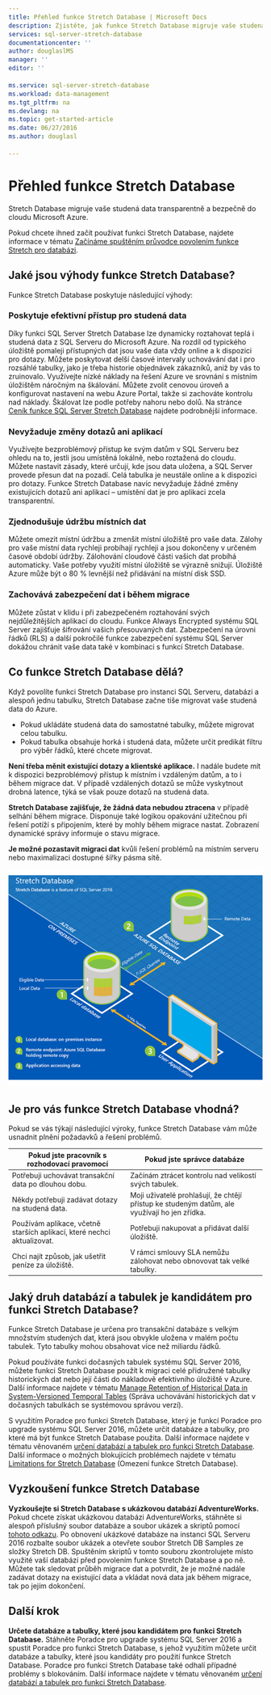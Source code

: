 ```yaml
---
title: Přehled funkce Stretch Database | Microsoft Docs
description: Zjistěte, jak funkce Stretch Database migruje vaše studená data transparentně a bezpečně do cloudu Microsoft Azure.
services: sql-server-stretch-database
documentationcenter: ''
author: douglaslMS
manager: ''
editor: ''

ms.service: sql-server-stretch-database
ms.workload: data-management
ms.tgt_pltfrm: na
ms.devlang: na
ms.topic: get-started-article
ms.date: 06/27/2016
ms.author: douglasl

---
```

# Přehled funkce Stretch Database
Stretch Database migruje vaše studená data transparentně a bezpečně do cloudu Microsoft Azure.

Pokud chcete ihned začít používat funkci Stretch Database, najdete informace v tématu [Začínáme spuštěním průvodce povolením funkce Stretch pro databázi](sql-server-stretch-database-wizard.md).

## Jaké jsou výhody funkce Stretch Database?
Funkce Stretch Database poskytuje následující výhody:

### Poskytuje efektivní přístup pro studená data
Díky funkci SQL Server Stretch Database lze dynamicky roztahovat teplá i studená data z SQL Serveru do Microsoft Azure. Na rozdíl od typického úložiště pomaleji přístupných dat jsou vaše data vždy online a k dispozici pro dotazy. Můžete poskytovat delší časové intervaly uchovávání dat i pro rozsáhlé tabulky, jako je třeba historie objednávek zákazníků, aniž by vás to zruinovalo. Využívejte nízké náklady na řešení Azure ve srovnání s místním úložištěm náročným na škálování. Můžete zvolit cenovou úroveň a konfigurovat nastavení na webu Azure Portal, takže si zachováte kontrolu nad náklady. Škálovat lze podle potřeby nahoru nebo dolů. Na stránce [Ceník funkce SQL Server Stretch Database](https://azure.microsoft.com/pricing/details/sql-server-stretch-database/) najdete podrobnější informace.

### Nevyžaduje změny dotazů ani aplikací
Využívejte bezproblémový přístup ke svým datům v SQL Serveru bez ohledu na to, jestli jsou umístěná lokálně, nebo roztažená do cloudu.  Můžete nastavit zásady, které určují, kde jsou data uložena, a SQL Server provede přesun dat na pozadí. Celá tabulka je neustále online a k dispozici pro dotazy. Funkce Stretch Database navíc nevyžaduje žádné změny existujících dotazů ani aplikací – umístění dat je pro aplikaci zcela transparentní.

### Zjednodušuje údržbu místních dat
Můžete omezit místní údržbu a zmenšit místní úložiště pro vaše data. Zálohy pro vaše místní data rychleji probíhají rychleji a jsou dokončeny v určeném časové období údržby. Zálohování cloudové části vašich dat probíhá automaticky. Vaše potřeby využití místní úložiště se výrazně snižují. Úložiště Azure může být o 80 % levnější než přidávání na místní disk SSD.

### Zachovává zabezpečení dat i během migrace
Můžete zůstat v klidu i při zabezpečeném roztahování svých nejdůležitějších aplikací do cloudu. Funkce Always Encrypted systému SQL Server zajišťuje šifrování vašich přesouvaných dat. Zabezpečení na úrovni řádků (RLS) a další pokročilé funkce zabezpečení systému SQL Server dokážou chránit vaše data také v kombinaci s funkcí Stretch Database.

## Co funkce Stretch Database dělá?
Když povolíte funkci Stretch Database pro instanci SQL Serveru, databázi a alespoň jednu tabulku, Stretch Database začne tiše migrovat vaše studená data do Azure.

* Pokud ukládáte studená data do samostatné tabulky, můžete migrovat celou tabulku.
* Pokud tabulka obsahuje horká i studená data, můžete určit predikát filtru pro výběr řádků, které chcete migrovat.

**Není třeba měnit existující dotazy a klientské aplikace.** I nadále budete mít k dispozici bezproblémový přístup k místním i vzdáleným datům, a to i během migrace dat. V případě vzdálených dotazů se může vyskytnout drobná latence, týká se však pouze dotazů na studená data.

**Stretch Database zajišťuje, že žádná data nebudou ztracena** v případě selhání během migrace. Disponuje také logikou opakování užitečnou při řešení potíží s připojením, které by mohly během migrace nastat. Zobrazení dynamické správy informuje o stavu migrace.

**Je možné pozastavit migraci dat** kvůli řešení problémů na místním serveru nebo maximalizaci dostupné šířky pásma sítě.

![Přehled funkce Stretch Database][StretchOverviewImage1]

## Je pro vás funkce Stretch Database vhodná?
Pokud se vás týkají následující výroky, funkce Stretch Database vám může usnadnit plnění požadavků a řešení problémů.

| Pokud jste pracovník s rozhodovací pravomocí | Pokud jste správce databáze |
| --- | --- |
| Potřebuji uchovávat transakční data po dlouhou dobu. |Začínám ztrácet kontrolu nad velikostí svých tabulek. |
| Někdy potřebuji zadávat dotazy na studená data. |Moji uživatelé prohlašují, že chtějí přístup ke studeným datům, ale využívají ho jen zřídka. |
| Používám aplikace, včetně starších aplikací, které nechci aktualizovat. |Potřebuji nakupovat a přidávat další úložiště. |
| Chci najít způsob, jak ušetřit peníze za úložiště. |V rámci smlouvy SLA nemůžu zálohovat nebo obnovovat tak velké tabulky. |

## Jaký druh databází a tabulek je kandidátem pro funkci Stretch Database?
Funkce Stretch Database je určena pro transakční databáze s velkým množstvím studených dat, která jsou obvykle uložena v malém počtu tabulek. Tyto tabulky mohou obsahovat více než miliardu řádků.

Pokud používáte funkci dočasných tabulek systému SQL Server 2016, můžete funkci Stretch Database použít k migraci celé přidružené tabulky historických dat nebo její části do nákladově efektivního úložiště v Azure. Další informace najdete v tématu [Manage Retention of Historical Data in System-Versioned Temporal Tables](https://msdn.microsoft.com/library/mt637341.aspx) (Správa uchovávání historických dat v dočasných tabulkách se systémovou správou verzí).

S využitím Poradce pro funkci Stretch Database, který je funkcí Poradce pro upgrade systému SQL Server 2016, můžete určit databáze a tabulky, pro které má být funkce Stretch Database použita. Další informace najdete v tématu věnovaném [určení databází a tabulek pro funkci Stretch Database](sql-server-stretch-database-identify-databases.md). Další informace o možných blokujících problémech najdete v tématu [Limitations for Stretch Database](sql-server-stretch-database-limitations.md) (Omezení funkce Stretch Database).

## Vyzkoušení funkce Stretch Database
**Vyzkoušejte si Stretch Database s ukázkovou databází AdventureWorks.** Pokud chcete získat ukázkovou databázi AdventureWorks, stáhněte si alespoň příslušný soubor databáze a soubor ukázek a skriptů pomocí [tohoto odkazu](https://www.microsoft.com/download/details.aspx?id=49502). Po obnovení ukázkové databáze na instanci SQL Serveru 2016 rozbalte soubor ukázek a otevřete soubor Stretch DB Samples ze složky Stretch DB. Spuštěním skriptů v tomto souboru zkontrolujete místo využité vaší databází před povolením funkce Stretch Database a po ně. Můžete tak sledovat průběh migrace dat a potvrdit, že je možné nadále zadávat dotazy na existující data a vkládat nová data jak během migrace, tak po jejím dokončení.

## Další krok
**Určete databáze a tabulky, které jsou kandidátem pro funkci Stretch Database.** Stáhněte Poradce pro upgrade systému SQL Server 2016 a spustit Poradce pro funkci Stretch Database, s jehož využitím můžete určit databáze a tabulky, které jsou kandidáty pro použití funkce Stretch Database. Poradce pro funkci Stretch Database také odhalí případné problémy s blokováním. Další informace najdete v tématu věnovaném [určení databází a tabulek pro funkci Stretch Database](sql-server-stretch-database-identify-databases.md).

<!--Image references-->
[StretchOverviewImage1]: ./media/sql-server-stretch-database-overview/StretchDBOverview.png
[StretchOverviewImage2]: ./media/sql-server-stretch-database-overview/StretchDBOverview1.png
[StretchOverviewImage3]: ./media/sql-server-stretch-database-overview/StretchDBOverview2.png



<!--HONumber=Sep16_HO3-->


